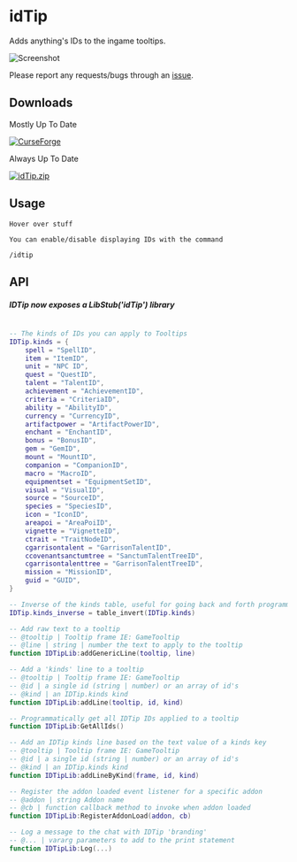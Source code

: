 

# idTip

Adds anything's IDs to the ingame tooltips.

![Screenshot](https://i.imgur.com/S6kwDlz.png)

Please report any requests/bugs through an [issue](https://github.com/ItsJustMeChris/idTip-Community-Fork/issues/new).

## Downloads

<p align="left">
<p>Mostly Up To Date</p>
    <a href="https://www.curseforge.com/wow/addons/idtip-community-fork"><img src="https://img.shields.io/badge/Download%20From-Curse-blue" alt="CurseForge" /></a>
</p>

<p align="left">
<p>Always Up To Date</p>
    <a href="https://nightly.link/ItsJustMeChris/idTip-Community-Fork/workflows/main/master/idTip.zip"><img src="https://img.shields.io/badge/Download%20-Direct From GitHub-blue" alt="idTip.zip" /></a>
</p>

## Usage
```
Hover over stuff

You can enable/disable displaying IDs with the command

/idtip
```

## API

##### IDTip now exposes a LibStub('idTip') library

```lua

-- The kinds of IDs you can apply to Tooltips
IDTip.kinds = {
	spell = "SpellID",
	item = "ItemID",
	unit = "NPC ID",
	quest = "QuestID",
	talent = "TalentID",
	achievement = "AchievementID",
	criteria = "CriteriaID",
	ability = "AbilityID",
	currency = "CurrencyID",
	artifactpower = "ArtifactPowerID",
	enchant = "EnchantID",
	bonus = "BonusID",
	gem = "GemID",
	mount = "MountID",
	companion = "CompanionID",
	macro = "MacroID",
	equipmentset = "EquipmentSetID",
	visual = "VisualID",
	source = "SourceID",
	species = "SpeciesID",
	icon = "IconID",
	areapoi = "AreaPoiID",
	vignette = "VignetteID",
	ctrait = "TraitNodeID",
	cgarrisontalent = "GarrisonTalentID",
	ccovenantsanctumtree = "SanctumTalentTreeID",
	cgarrisontalenttree = "GarrisonTalentTreeID",
	mission = "MissionID",
	guid = "GUID",
}

-- Inverse of the kinds table, useful for going back and forth programmatically for whatever reason
IDTip.kinds_inverse = table_invert(IDTip.kinds)

-- Add raw text to a tooltip
-- @tooltip | Tooltip frame IE: GameTooltip
-- @line | string | number the text to apply to the tooltip
function IDTipLib:addGenericLine(tooltip, line)

-- Add a 'kinds' line to a tooltip
-- @tooltip | Tooltip frame IE: GameTooltip
-- @id | a single id (string | number) or an array of id's
-- @kind | an IDTip.kinds kind
function IDTipLib:addLine(tooltip, id, kind)

-- Programmatically get all IDTip IDs applied to a tooltip
function IDTipLib:GetAllIds()

-- Add an IDTip kinds line based on the text value of a kinds key
-- @tooltip | Tooltip frame IE: GameTooltip
-- @id | a single id (string | number) or an array of id's
-- @kind | an IDTip.kinds kind
function IDTipLib:addLineByKind(frame, id, kind)

-- Register the addon loaded event listener for a specific addon
-- @addon | string Addon name
-- @cb | function callback method to invoke when addon loaded
function IDTipLib:RegisterAddonLoad(addon, cb)

-- Log a message to the chat with IDTip 'branding'
-- @... | vararg parameters to add to the print statement
function IDTipLib:Log(...)


```
